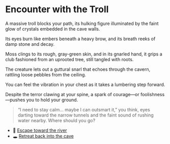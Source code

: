 # Encounter with the Troll

A massive troll blocks your path, its hulking figure illuminated by the faint glow of crystals embedded in the cave walls. 

Its eyes burn like embers beneath a heavy brow, and its breath reeks of damp stone and decay. 

Moss clings to its rough, gray-green skin, and in its gnarled hand, it grips a club fashioned from an uprooted tree, still tangled with roots.  

The creature lets out a guttural snarl that echoes through the cavern, rattling loose pebbles from the ceiling. 

You can feel the vibration in your chest as it takes a lumbering step forward. 

Despite the terror clawing at your spine, a spark of courage—or foolishness—pushes you to hold your ground.  

> “I need to stay calm… maybe I can outsmart it,” you think, eyes darting toward the narrow tunnels and the faint sound of rushing water nearby.
> Where should you go?

- 🌊 [Escape toward the river](./river.md)  
- 🕳️ [Retreat back into the cave](./cave.md)
